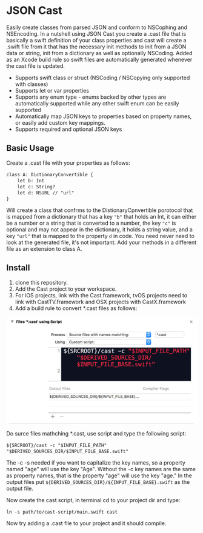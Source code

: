 # JSON Cast

Easily create classes from parsed JSON and conform to NSCophing and NSEncoding. In a nutshell using JSON Cast you create a .cast file that is basically a swift definition of your class properties and cast will create a .swift file from it that has the necessary init methods to init from a JSON data or string, init from a dictionary as well as optionally NSCoding. Added as an Xcode build rule so swift files are automatically generated whenever the cast file is updated.

- Supports swift class or struct (NSCoding / NSCopying only supported with classes)
- Supports let or var properties
- Supports any enum type - enums backed by other types are automatically supported while any other swift enum can be easily supported
- Automatically map JSON keys to properties based on property names, or easily add custom key mappings.
- Supports required and optional JSON keys

## Basic Usage

Create a .cast file with your properties as follows:

	class A: DictionaryConvertible {
		let b: Int
		let c: String?
		let d: NSURL // "url"
	}
	
Will create a class that confrms to the DistionaryCpnvertible porotocol that is mapped from a dictionary that has a key `"b"` that holds an Int, it can either be a number or a string that is converted to a number, the key `"c"` is optional and may not appear in the dictionary, it holds a string value, and a key `"url"` that is mapped to the property `d` in code. You need never need to look at the generated file, it's not important. Add your methods in a different file as an extension to class A.

## Install

1. clone this repository.
1. Add the Cast project to your workspace.
1. For iOS projects, link with the Cast.framework, tvOS projects need to link with CastTV.framework and OSX projects with CastX.framework
1. Add a build rule to convert *.cast files as follows:

 ![build rule](images/1.png "build rule") 
 
 Do surce files mathching *.cast, use script and type the following script:
 
    ${SRCROOT}/cast -c "$INPUT_FILE_PATH" "$DERIVED_SOURCES_DIR/$INPUT_FILE_BASE.swift"

The -c -s needed if you want to capitalize the key names, so a property named "age" will use the key "Age". Without the -c key names are the same as property names, that is the property "age" will use the key "age." In the output files put `${DERIVED_SOURCES_DIR}/${INPUT_FILE_BASE}.swift` as the output file.

Now create the cast script, in terminal cd to your project dir and type:

    ln -s path/to/cast-script/main.swift cast
    
Now try adding a .cast file to your project and it should compile.